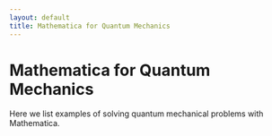 ```yaml
---
layout: default
title: Mathematica for Quantum Mechanics
---
```


# Mathematica for Quantum Mechanics

Here we list examples of solving quantum mechanical problems with Mathematica.

## 